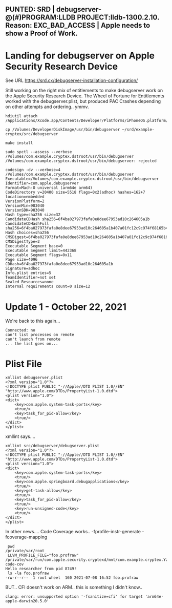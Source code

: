 ## PUNTED: SRD | debugserver-@(#)PROGRAM:LLDB  PROJECT:lldb-1300.2.10. Reason: EXC_BAD_ACCESS | Apple needs to show a Proof of Work.

# Landing for debugserver on Apple Security Research Device 

See URL https://srd.cx/debugserver-installation-configuration/

Still working on the right mix of entitlements to make debugserver work on the Apple Security Research Device. The Wheel of Fortune for Entitlements worked with the debugserver.plist, but produced PAC Crashes depending on other attempts and ordering.. ymmv.

```
hdiutil attach /Applications/Xcode.app/Contents/Developer/Platforms/iPhoneOS.platform/DeviceSupport/15.0/DeveloperDiskImage.dmg
```
```
cp /Volumes/DeveloperDiskImage/usr/bin/debugserver ~/srd/example-cryptex/src/debugserver
```
```
make install
```
```
sudo spctl --assess --verbose /Volumes/com.example.cryptex.dstroot/usr/bin/debugserver
/Volumes/com.example.cryptex.dstroot/usr/bin/debugserver: rejected
```
```
codesign -dv --verbose=4 /Volumes/com.example.cryptex.dstroot/usr/bin/debugserver
Executable=/Volumes/com.example.cryptex.dstroot/usr/bin/debugserver
Identifier=com.apple.debugserver
Format=Mach-O universal (arm64e arm64)
CodeDirectory v=20400 size=5518 flags=0x2(adhoc) hashes=162+7 location=embedded
VersionPlatform=2
VersionMin=983040
VersionSDK=983040
Hash type=sha256 size=32
CandidateCDHash sha256=6f4ba027973fafa0e8dee67953ad10c264605a1b
CandidateCDHashFull sha256=6f4ba027973fafa0e8dee67953ad10c264605a1b407a01fc12c9c974f68165b4
Hash choices=sha256
CMSDigest=6f4ba027973fafa0e8dee67953ad10c264605a1b407a01fc12c9c974f68165b4
CMSDigestType=2
Executable Segment base=0
Executable Segment limit=442368
Executable Segment flags=0x11
Page size=4096
CDHash=6f4ba027973fafa0e8dee67953ad10c264605a1b
Signature=adhoc
Info.plist entries=5
TeamIdentifier=not set
Sealed Resources=none
Internal requirements count=0 size=12
```
# Update 1 - October 22, 2021
We're back to this again...
```
Connected: no
can't list processes on remote
can't launch from remote
... the list goes on...
```

# Plist File
```
xmllint debugserver.plist
<?xml version="1.0"?>
<!DOCTYPE plist PUBLIC "-//Apple//DTD PLIST 1.0//EN" "http://www.apple.com/DTDs/PropertyList-1.0.dtd">
<plist version="1.0">
<dict>
	<key>com.apple.system-task-ports</key>
	<true/>
	<key>task_for_pid-allow</key>
	<true/>
</dict>
</plist>
```
xmllint says....
```
xmllint src/debugserver/debugserver.plist
<?xml version="1.0"?>
<!DOCTYPE plist PUBLIC "-//Apple//DTD PLIST 1.0//EN" "http://www.apple.com/DTDs/PropertyList-1.0.dtd">
<plist version="1.0">
<dict>
	<key>com.apple.system-task-ports</key>
	<true/>
	<key>com.apple.springboard.debugapplications</key>
	<true/>
	<key>get-task-allow</key>
	<true/>
	<key>task_for_pid-allow</key>
	<true/>
	<key>run-unsigned-code</key>
	<true/>
</dict>
</plist>
```

In other news.... Code Coverage works.. -fprofile-instr-generate -fcoverage-mapping
```
 pwd
/private/var/root
 LLVM_PROFILE_FILE="foo.profraw" /private/var/run/com.apple.security.cryptexd/mnt/com.example.cryptex.YzdC1G/usr/bin/hello-code-cov
Hello researcher from pid 8749!
 ls -la foo.profraw
-rw-r--r--  1 root wheel  160 2021-07-08 16:52 foo.profraw
```

BUT.. CFI doesn't work on ARM.. this is something I didn't know..
```
clang: error: unsupported option '-fsanitize=cfi' for target 'arm64e-apple-darwin20.5.0'

```
